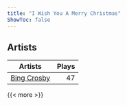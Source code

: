 ```yaml
---
title: "I Wish You A Merry Christmas"
ShowToc: false
---
```


## Artists
Artists | Plays 
----- | -----: 
[Bing Crosby](/artists/bing-crosby-1864) | 47

{{< more >}}